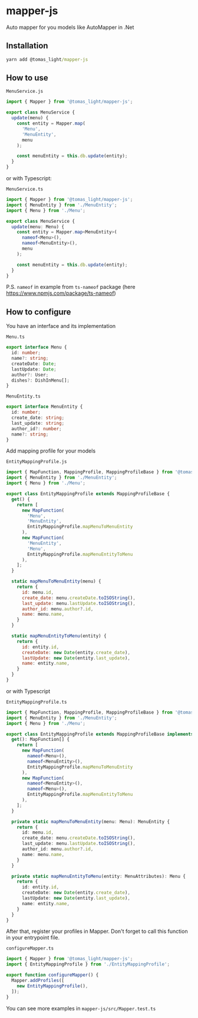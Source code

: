 # mapper-js
Auto mapper for you models like AutoMapper in .Net

## Installation
```cmd
yarn add @tomas_light/mapper-js
```

## How to use

`MenuService.js`
```js
import { Mapper } from '@tomas_light/mapper-js';

export class MenuService {
  update(menu) {
    const entity = Mapper.map(
      'Menu',
      'MenuEntity',
      menu
    );

    const menuEntity = this.db.update(entity);
  }
}
```

or with Typescript:

`MenuService.ts`
```ts
import { Mapper } from '@tomas_light/mapper-js';
import { MenuEntity } from './MenuEntity';
import { Menu } from './Menu';

export class MenuService {
  update(menu: Menu) {
    const entity = Mapper.map<MenuEntity>(
      nameof<Menu>(),
      nameof<MenuEntity>(),
      menu
    );

    const menuEntity = this.db.update(entity);
  }
}
```

P.S. `nameof` in example from `ts-nameof` package (here https://www.npmjs.com/package/ts-nameof)

## How to configure

You have an interface and its implementation

`Menu.ts`
```ts
export interface Menu {
  id: number;
  name?: string;
  createDate: Date;
  lastUpdate: Date;
  author?: User;
  dishes?: DishInMenu[];
}
```

`MenuEntity.ts`
```ts
export interface MenuEntity {
  id: number;
  create_date: string;
  last_update: string;
  author_id?: number;
  name?: string;
}
```

Add mapping profile for your models

`EntityMappingProfile.js`
```js
import { MapFunction, MappingProfile, MappingProfileBase } from '@tomas_light/mapper-js';
import { MenuEntity } from './MenuEntity';
import { Menu } from './Menu';

export class EntityMappingProfile extends MappingProfileBase {
  get() {
    return [
      new MapFunction(
        'Menu',
        'MenuEntity',
        EntityMappingProfile.mapMenuToMenuEntity
      ),
      new MapFunction(
        'MenuEntity',
        'Menu',
        EntityMappingProfile.mapMenuEntityToMenu
      ),
    ];
  }

  static mapMenuToMenuEntity(menu) {
    return {
      id: menu.id,
      create_date: menu.createDate.toISOString(),
      last_update: menu.lastUpdate.toISOString(),
      author_id: menu.author?.id,
      name: menu.name,
    }
  }

  static mapMenuEntityToMenu(entity) {
    return {
      id: entity.id,
      createDate: new Date(entity.create_date),
      lastUpdate: new Date(entity.last_update),
      name: entity.name,
    }
  }
}
```

or with Typescript

`EntityMappingProfile.ts`
```ts
import { MapFunction, MappingProfile, MappingProfileBase } from '@tomas_light/mapper-js';
import { MenuEntity } from './MenuEntity';
import { Menu } from './Menu';

export class EntityMappingProfile extends MappingProfileBase implements MappingProfile {
  get(): MapFunction[] {
    return [
      new MapFunction(
        nameof<Menu>(),
        nameof<MenuEntity>(),
        EntityMappingProfile.mapMenuToMenuEntity
      ),
      new MapFunction(
        nameof<MenuEntity>(),
        nameof<Menu>(),
        EntityMappingProfile.mapMenuEntityToMenu
      ),
    ];
  }

  private static mapMenuToMenuEntity(menu: Menu): MenuEntity {
    return {
      id: menu.id,
      create_date: menu.createDate.toISOString(),
      last_update: menu.lastUpdate.toISOString(),
      author_id: menu.author?.id,
      name: menu.name,
    }
  }

  private static mapMenuEntityToMenu(entity: MenuAttributes): Menu {
    return {
      id: entity.id,
      createDate: new Date(entity.create_date),
      lastUpdate: new Date(entity.last_update),
      name: entity.name,
    }
  }
}
```

After that, register your profiles in Mapper. Don't forget to call this function in your entrypoint file.

`configureMapper.ts`
```ts
import { Mapper } from '@tomas_light/mapper-js';
import { EntityMappingProfile } from './EntityMappingProfile';

export function configureMapper() {
  Mapper.addProfiles([
    new EntityMappingProfile(),
  ]);
}
```

You can see more examples in `mapper-js/src/Mapper.test.ts`
